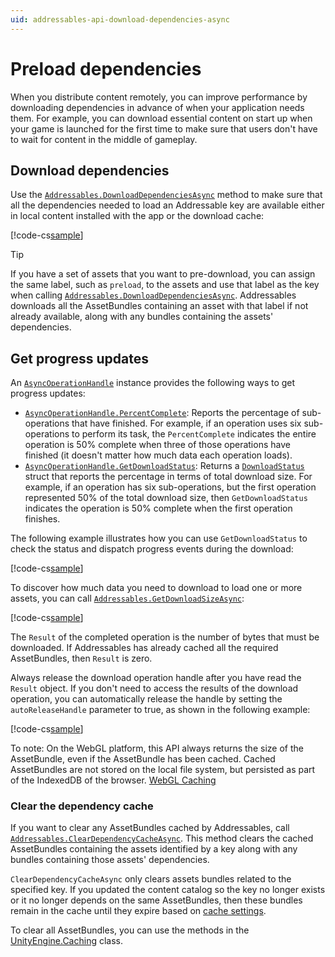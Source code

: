 ```yaml
---
uid: addressables-api-download-dependencies-async
---
```


# Preload dependencies

When you distribute content remotely, you can improve performance by downloading dependencies in advance of when your application needs them. For example, you can download essential content on start up when your game is launched for the first time to make sure that users don't have to wait for content in the middle of gameplay.

## Download dependencies

Use the [`Addressables.DownloadDependenciesAsync`](xref:UnityEngine.AddressableAssets.Addressables.DownloadDependenciesAsync*) method to make sure that all the dependencies needed to load an Addressable key are available either in local content installed with the app or the download cache:

[!code-cs[sample](../Tests/Editor/DocExampleCode/MiscellaneousTopics.cs#doc_Download)]

> [!TIP]
> If you have a set of assets that you want to pre-download, you can assign the same label, such as `preload`, to the assets and use that label as the key when calling [`Addressables.DownloadDependenciesAsync`](xref:UnityEngine.AddressableAssets.Addressables.DownloadDependenciesAsync*). Addressables downloads all the AssetBundles containing an asset with that label if not already available, along with any bundles containing the assets' dependencies.

## Get progress updates

An [`AsyncOperationHandle`](xref:UnityEngine.ResourceManagement.AsyncOperations.AsyncOperationHandle) instance provides the following ways to get progress updates:

* [`AsyncOperationHandle.PercentComplete`](xref:UnityEngine.ResourceManagement.AsyncOperations.AsyncOperationHandle.PercentComplete): Reports the percentage of sub-operations that have finished. For example, if an operation uses six sub-operations to perform its task, the `PercentComplete` indicates the entire operation is 50% complete when three of those operations have finished (it doesn't matter how much data each operation loads).
* [`AsyncOperationHandle.GetDownloadStatus`](xref:UnityEngine.ResourceManagement.AsyncOperations.AsyncOperationHandle.GetDownloadStatus): Returns a [`DownloadStatus`](xref:UnityEngine.ResourceManagement.AsyncOperations.DownloadStatus) struct that reports the percentage in terms of total download size. For example, if an operation has six sub-operations, but the first operation represented 50% of the total download size, then `GetDownloadStatus` indicates the operation is 50% complete when the first operation finishes.

The following example illustrates how you can use `GetDownloadStatus` to check the status and dispatch progress events during the download:

[!code-cs[sample](../Tests/Editor/DocExampleCode/PreloadWithProgress.cs#doc_Preload)]

To discover how much data you need to download to load one or more assets, you can call [`Addressables.GetDownloadSizeAsync`](xref:UnityEngine.AddressableAssets.Addressables.GetDownloadSizeAsync*):

[!code-cs[sample](../Tests/Editor/DocExampleCode/PreloadWithProgress.cs#doc_DownloadSize)]

The `Result` of the completed operation is the number of bytes that must be downloaded. If Addressables has already cached all the required AssetBundles, then `Result` is zero.

Always release the download operation handle after you have read the `Result` object. If you don't need to access the results of the download operation, you can automatically release the handle by setting the `autoReleaseHandle` parameter to true, as shown in the following example:

[!code-cs[sample](../Tests/Editor/DocExampleCode/Preload.cs#doc_Preload)]

To note: On the WebGL platform, this API always returns the size of the AssetBundle, even if the AssetBundle has been cached.  Cached AssetBundles are not stored on the local file system, but persisted as part of the IndexedDB of the browser.  [WebGL Caching](https://docs.unity3d.com/Manual/webgl-caching.html)

### Clear the dependency cache

If you want to clear any AssetBundles cached by Addressables, call [`Addressables.ClearDependencyCacheAsync`](xref:UnityEngine.AddressableAssets.Addressables.ClearDependencyCacheAsync*). This method clears the cached AssetBundles containing the assets identified by a key along with any bundles containing those assets' dependencies.

`ClearDependencyCacheAsync` only clears assets bundles related to the specified key. If you updated the content catalog so the key no longer exists or it no longer depends on the same AssetBundles, then these  bundles remain in the cache until they expire based on [cache settings](xref:UnityEngine.Cache).

To clear all AssetBundles, you can use the methods in the [UnityEngine.Caching](xref:UnityEngine.Caching) class.
